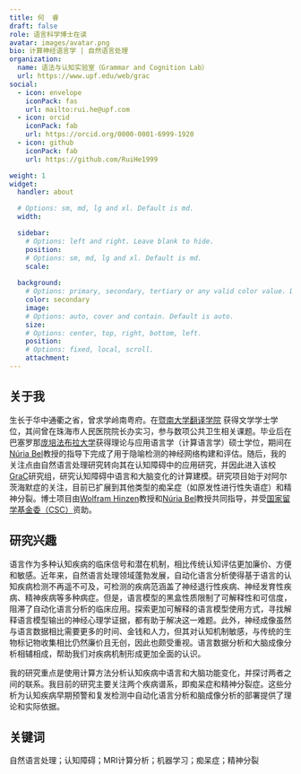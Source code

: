 ```yaml
---
title: 何  睿
draft: false
role: 语言科学博士在读
avatar: images/avatar.png
bio: 计算神经语言学 | 自然语言处理
organization:
  name: 语法与认知实验室（Grammar and Cognition Lab）
  url: https://www.upf.edu/web/grac
social:
  - icon: envelope
    iconPack: fas
    url: mailto:rui.he@upf.com
  - icon: orcid
    iconPack: fab
    url: https://orcid.org/0000-0001-6999-1920
  - icon: github
    iconPack: fab
    url: https://github.com/RuiHe1999

weight: 1
widget:
  handler: about

  # Options: sm, md, lg and xl. Default is md.
  width:

  sidebar:
    # Options: left and right. Leave blank to hide.
    position:
    # Options: sm, md, lg and xl. Default is md.
    scale:
  
  background:
    # Options: primary, secondary, tertiary or any valid color value. Default is primary.
    color: secondary
    image:
    # Options: auto, cover and contain. Default is auto.
    size:
    # Options: center, top, right, bottom, left.
    position:
    # Options: fixed, local, scroll.
    attachment: 
---
```


## 关于我

生长于华中通衢之省，曾求学岭南粤府。在[暨南大学翻译学院](https://translation.jnu.edu.cn/) 获得文学学士学位，其间曾在珠海市人民医院院长办实习，参与数项公共卫生相关课题。毕业后在巴塞罗那[庞培法布拉大学](https://www.upf.edu/)获得理论与应用语言学（计算语言学）硕士学位，期间在[Núria Bel](https://www.upf.edu/web/nuria-bel)教授的指导下完成了用于隐喻检测的神经网络构建和评估。随后，我的关注点由自然语言处理研究转向其在认知障碍中的应用研究，并因此进入该校[GraC](https://www.upf.edu/web/grac)研究组，研究认知障碍中语言和大脑变化的计算建模。研究项目始于对阿尔茨海默症的关注，目前已扩展到其他类型的痴呆症（如原发性进行性失语症）和精神分裂。博士项目由[Wolfram Hinzen](https://sites.google.com/site/wolframhinzen/)教授和[Núria Bel](https://www.upf.edu/web/nuria-bel)教授共同指导，并受[国家留学基金委（CSC）](https://www.cscse.edu.cn/)资助。

## 研究兴趣

语言作为多种认知疾病的临床信号和潜在机制，相比传统认知评估更加廉价、方便和敏感。近年来，自然语言处理领域蓬勃发展，自动化语言分析使得基于语言的认知疾病检测不再遥不可及，可检测的疾病范涵盖了神经退行性疾病、神经发育性疾病、精神疾病等多种病症。但是，语言模型的黑盒性质限制了可解释性和可信度，阻滞了自动化语言分析的临床应用。探索更加可解释的语言模型使用方式，寻找解释语言模型输出的神经心理学证据，都有助于解决这一难题。此外，神经成像虽然与语言数据相比需要更多的时间、金钱和人力，但其对认知机制敏感，与传统的生物标记物收集相比仍然廉价且无创，因此也颇受重视。语言数据分析和大脑成像分析相辅相成，帮助我们对疾病机制形成更加全面的认识。

我的研究重点是使用计算方法分析认知疾病中语言和大脑功能变化，并探讨两者之间的联系。我目前的研究主要关注两个疾病谱系，即痴呆症和精神分裂症。这些分析为认知疾病早期预警和复发检测中自动化语言分析和脑成像分析的部署提供了理论和实际依据。


## 关键词
自然语言处理；认知障碍；MRI计算分析；机器学习；痴呆症；精神分裂
